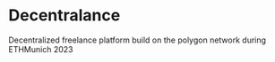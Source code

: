 # Decentralance

Decentralized freelance platform build on the polygon network during ETHMunich 2023